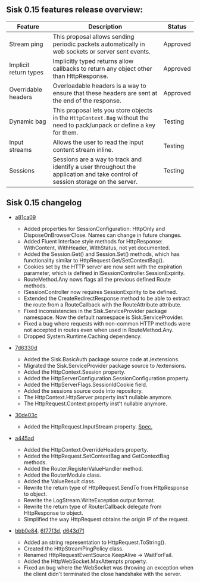 ## Sisk 0.15 features release overview:

| Feature | Description | Status |
| - | - | - |
| Stream ping | This proposal allows sending periodic packets automatically in web sockets or server sent events. | Approved |
| Implicit return types | Implicitly typed returns allow callbacks to return any object other than HttpResponse. | Approved |
| Overridable headers | Overloadable headers is a way to ensure that these headers are sent at the end of the response. | Approved |
| Dynamic bag | This proposal lets you store objects in the `HttpContext.Bag` without the need to pack/unpack or define a key for them. | Testing | 
| Input streams | Allows the user to read the input content stream inline. | Testing |
| Sessions | Sessions are a way to track and identify a user throughout the application and take control of session storage on the server. | Testing |

## Sisk 0.15 changelog

- [a81ca09](https://github.com/sisk-http/core/commit/a81ca09866cdb44c98d0c34336d91f80de8fb2c0)
    - Added properties for SessionConfiguration: HttpOnly and DisposeOnBrowserClose. Names can change in future changes.
    - Added Fluent Interface style methods for HttpResponse: WithContent, WithHeader, WithStatus, not yet documented.
    - Added the Session.Get() and Session.Set() methods, which has functionality similar to HttpRequest.Get/SetContextBag().
    - Cookies set by the HTTP server are now sent with the expiration parameter, which is defined in ISessionController.SessionExpirity.
    - RouteMethod.Any nows flags all the previous defined Route methods.
    - ISessionController now requires SessionExpirity to be defined.
    - Extended the CreateRedirectResponse method to be able to extract the route from a RouteCallback with the RouteAttribute attribute.
    - Fixed inconsistencies in the Sisk.ServiceProvider package namespace. Now the default namespace is Sisk.ServiceProvider.
    - Fixed a bug where requests with non-common HTTP methods were not accepted in routes even when used in RouteMethod.Any.
    - Dropped System.Runtime.Caching dependency.

- [7d6330d](https://github.com/sisk-http/core/commit/7d6330dba06489563a8d40044bbb1f031039581e)
    - Added the Sisk.BasicAuth package source code at /extensions.
    - Migrated the Sisk.ServiceProvider package source to /extensions.
    - Added the HttpContext.Session property.
    - Added the HttpServerConfiguration.SessionConfiguration property.
    - Added the HttpServerFlags.SessionIdCookie field.
    - Added the sessions source code into repository.
    - The HttpContext.HttpServer property ins't nullable anymore.
    - The HttpRequest.Context property inst't nullable anymore.

- [30de03c](https://github.com/sisk-http/core/commit/30de03cdb9df577039d267d14e94016f71cac656)
    - Added the HttpRequest.InputStream property. [Spec.](https://github.com/sisk-http/core/blob/main/feature-preview/0.15/input-stream.md)

- [a445ad](https://github.com/sisk-http/core/commit/a445ad3651f910b3fbc6b8cb98ee08290d2410e4)
    - Added the HttpContext.OverrideHeaders property.
    - Added the HttpRequest.SetContextBag and GetContextBag methods.
    - Added the Router.RegisterValueHandler method.
    - Added the RouterModule class.
    - Added the ValueResult class.
    - Rewrite the return type of HttpRequest.SendTo from HttpResponse to object.
    - Rewrite the LogStream.WriteException output format.
    - Rewrite the return type of RouterCallback delegate from HttpResponse to object.
    - Simplified the way HttpRequest obtains the origin IP of the request.

- [bbb0e84](https://github.com/sisk-http/core/commit/bbb0e84046eeb8684393230dfc4a4baacb062fba), [6f77f3d](https://github.com/sisk-http/core/commit/6f77f3db71fcdbe435d61db6fe7914f7ecb2ec06), [d643d71](https://github.com/sisk-http/core/commit/d643d718f256e6d1a3df276ac28dced09a5ec627)
    - Added an string representation to HttpRequest.ToString().
    - Created the HttpStreamPingPolicy class.
    - Renamed HttpRequestEventSource.KeepAlive -> WaitForFail.
    - Added the HttpWebSocket.MaxAttempts property.
    - Fixed an bug where the WebSocket was throwing an exception when the client didn't terminated the close handshake with the server.